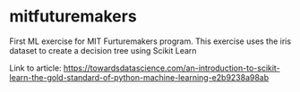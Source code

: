 # mitfuturemakers

First ML exercise for MIT Furturemakers program. This exercise uses the iris dataset to create a decision tree using Scikit Learn

Link to article: https://towardsdatascience.com/an-introduction-to-scikit-learn-the-gold-standard-of-python-machine-learning-e2b9238a98ab
